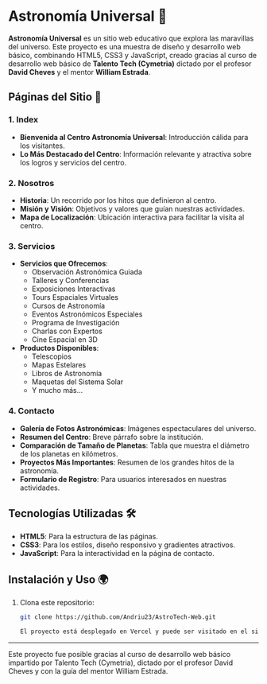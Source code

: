 # Astronomía Universal 🌌

**Astronomía Universal** es un sitio web educativo que explora las maravillas del universo. Este proyecto es una muestra de diseño y desarrollo web básico, combinando HTML5, CSS3 y JavaScript, creado gracias al curso de desarrollo web básico de **Talento Tech (Cymetria)** dictado por el profesor **David Cheves** y el mentor **William Estrada**.

## Páginas del Sitio 🌠

### 1. **Index**
   - **Bienvenida al Centro Astronomía Universal**: Introducción cálida para los visitantes.
   - **Lo Más Destacado del Centro**: Información relevante y atractiva sobre los logros y servicios del centro.

### 2. **Nosotros**
   - **Historia**: Un recorrido por los hitos que definieron al centro.
   - **Misión y Visión**: Objetivos y valores que guían nuestras actividades.
   - **Mapa de Localización**: Ubicación interactiva para facilitar la visita al centro.

### 3. **Servicios**
   - **Servicios que Ofrecemos**:
     - Observación Astronómica Guiada
     - Talleres y Conferencias
     - Exposiciones Interactivas
     - Tours Espaciales Virtuales
     - Cursos de Astronomía
     - Eventos Astronómicos Especiales
     - Programa de Investigación
     - Charlas con Expertos
     - Cine Espacial en 3D
   - **Productos Disponibles**:
     - Telescopios
     - Mapas Estelares
     - Libros de Astronomía
     - Maquetas del Sistema Solar
     - Y mucho más...

### 4. **Contacto**
   - **Galería de Fotos Astronómicas**: Imágenes espectaculares del universo.
   - **Resumen del Centro**: Breve párrafo sobre la institución.
   - **Comparación de Tamaño de Planetas**: Tabla que muestra el diámetro de los planetas en kilómetros.
   - **Proyectos Más Importantes**: Resumen de los grandes hitos de la astronomía.
   - **Formulario de Registro**: Para usuarios interesados en nuestras actividades.

## Tecnologías Utilizadas 🛠️

- **HTML5**: Para la estructura de las páginas.
- **CSS3**: Para los estilos, diseño responsivo y gradientes atractivos.
- **JavaScript**: Para la interactividad en la página de contacto.

## Instalación y Uso 🌍

1. Clona este repositorio:
   ```bash
   git clone https://github.com/Andriu23/AstroTech-Web.git

   El proyecto está desplegado en Vercel y puede ser visitado en el siguiente enlace: https://astro-tech-web.vercel.app/


-----------------------------------------------------------

Este proyecto fue posible gracias al curso de desarrollo web básico impartido por Talento Tech (Cymetria), dictado por el profesor David Cheves y con la guía del mentor William Estrada.
